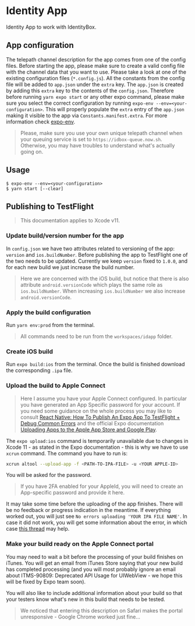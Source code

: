 # Identity App

Identity App to work with IdentityBox.

## App configuration

The telepath channel description for the app comes from one of the config files.
Before starting the app, please make sure to create a valid config file
with the channel data that you want to use. Please
take a look at one of the existing configuration files (`*.config.js`).
All the constants from the config file will be added to `app.json`
under the `extra` key. The `app.json` is created by adding this
`extra` key to the contents of the `config.json`.
Therefore before running `yarn expo start` or any other expo command,
please make sure you select the correct configuration by
running `expo-env --env=<your-configuration>`. This will properly
populate the `extra` entry of the `app.json` making it visible
to the app via `Constants.manifest.extra`.
For more information check [expo-env](https://www.npmjs.com/package/expo-env).

> Please, make sure you use your own unique telepath channel when your queuing service
is set to `https://idbox-queue.now.sh`. Otherwise, you may have troubles to understand
what's actually going on.

## Usage

```
$ expo-env --env=<your-configuration>
$ yarn start [--clear]
```
## Publishing to TestFlight

> This documentation applies to Xcode v11.

### Update build/version number for the app

In `config.json` we have two attributes related to versioning of the app: `version` and `ios.buildNumber`. Before publishing the app to TestFlight one of the two needs to be updated. Currently we keep `version` fixed to `1.0.0`, and for each new build we just increase the build number.

> Here we are concerned with the iOS build, but notice that there is also attribute `android.versionCode` which plays the same role as `ios.buildNumber`. When increasing `ios.buildNumber` we also increase `android.versionCode`.

### Apply the build configuration

Run `yarn env:prod` from the terminal.

> All commands need to be run from the `workspaces/idapp` folder.

### Create iOS build

Run `expo build:ios` from the terminal. Once the build is finished download the corresponding `.ipa` file.

### Upload the build to Apple Connect

> Here I assume you have your Apple Connect configured. In particular you have generated an App Specific password for your account. If you need some guidance on the whole process you may like to consult [React Native: How To Publish An Expo App To TestFlight + Debug Common Errors] and the official Expo documentation [Uploading Apps to the Apple App Store and Google Play].

The `expo upload:ios` command is temporarily unavailable due to changes in Xcode 11 - as stated in the Expo documentation - this is why we have to use `xcrun` command. The command you have to run is:

```bash
xcrun altool --upload-app -f <PATH-TO-IPA-FILE> -u <YOUR APPLE-ID>
```

You will be asked for the password.

> If you have 2FA enabled for your AppleId, you will need to create an App-specific password and provide it here.

It may take some time before the uploading of the app finishes. There will be no feedback or progress indication in the meantime. If everything worked out, you will just see `No errors uploading 'YOUR IPA FILE NAME'`. In case it did not work, you will get some information about the error, in which case [this thread](https://github.com/expo/expo-cli/issues/927) may help.

### Make your build ready on the Apple Connect portal

You may need to wait a bit before the processing of your build finishes on iTunes. You will get an email from iTunes Store saying that your new build has completed processing (and you will most probably ignore an email about ITMS-90809: Deprecated API Usage for UIWebView - we hope this will be fixed by Expo team soon).

You will also like to include additional information about your build so that your testers know what's new in this build that needs to be tested.

> We noticed that entering this description on Safari makes the portal unresponsive - Google Chrome worked just fine...


[React Native: How To Publish An Expo App To TestFlight + Debug Common Errors]: https://levelup.gitconnected.com/react-native-how-to-publish-an-expo-app-to-testflight-debug-common-errors-90e427b4b5ea

[Uploading Apps to the Apple App Store and Google Play]: https://docs.expo.io/versions/v35.0.0/distribution/uploading-apps/